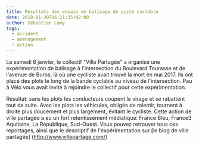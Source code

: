```yaml
---
title: Résultats des essais de balisage de piste cyclable
date: 2018-01-30T16:21:35+02:00
author: Sébastien Lamy
tags:
  - accident
  - aménagement
  - action
---
```


Le samedi 6 janvier, le collectif "Ville Partagée" a organisé une
expérimentation de balisage à l'intersection du Boulevard Tourasse et de
l'avenue de Buros, là où une cycliste avait trouvé la mort en mai 2017. Ils ont
placé des plots le long de la bande cyclable au niveau de l'intersection. Pau à
Vélo vous avait invité à rejoindre le collectif pour cette expérimentation.

Résultat: sans les plots les conducteurs coupent le virage et se rabattent tout
de suite. Avec les plots les véhicules, obligés de ralentir, tournent à droite
plus doucement et plus largement, évitant le cycliste. Cette action de ville
partagée a eu un fort retentissement médiatique: France Bleu, France3 Aquitaine,
La République, Sud-Ouest. Vous pouvez retrouver tous ces reportages, ainsi que
le descriptif de l'expérimentation sur [le blog de ville partagée]
(http://www.villepartage.com/)
